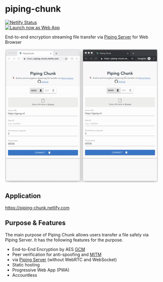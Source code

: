 # piping-chunk
[![Netlify Status](https://api.netlify.com/api/v1/badges/3d32ead9-f6e4-4f4e-978d-b675288e202a/deploy-status)](https://app.netlify.com/sites/piping-chunk/deploys)  
<a href="https://piping-chunk.netlify.com"><img src="https://user-images.githubusercontent.com/9122190/28998409-c5bf7362-7a00-11e7-9b63-db56694522e7.png" alt="Launch now as Web App" height="48"></a>

End-to-end encryption streaming file transfer via [Piping Server](https://github.com/nwtgck/piping-server) for Web Browser

![Piping Chunk Demo](doc_assets/piping-chunk-demo.gif)

## Application
<https://piping-chunk.netlify.com>

## Purpose & Features
The main purpose of Piping Chunk allows users transfer a file safely via Piping Server. It has the following features for the purpose.

* End-to-End Encryption by AES [GCM](https://en.wikipedia.org/wiki/Galois/Counter_Mode)
* Peer verification for anti-spoofing and [MITM](https://en.wikipedia.org/wiki/Man-in-the-middle_attack)
* via [Piping Server](https://github.com/nwtgck/piping-server) (without WebRTC and WebSocket)
* Static hosting
* Progressive Web App (PWA)
* Accountless
